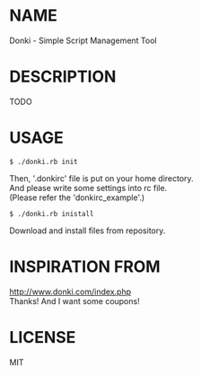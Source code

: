 # NAME
Donki - Simple Script Management Tool

# DESCRIPTION
TODO

# USAGE
    $ ./donki.rb init
Then, '.donkirc' file is put on your home directory.  
And please write some settings into rc file.  
(Please refer the 'donkirc\_example'.)

    $ ./donki.rb inistall

Download and install files from repository.

# INSPIRATION FROM
http://www.donki.com/index.php  
Thanks! And I want some coupons!

# LICENSE
MIT
